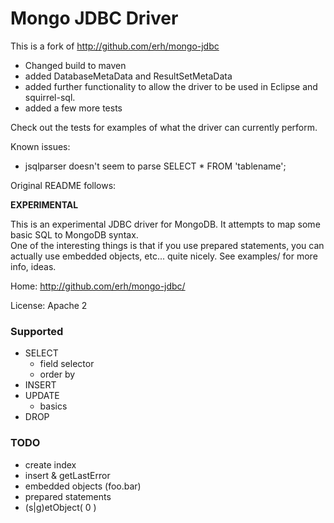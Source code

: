 
Mongo JDBC Driver
===========

This is a fork of http://github.com/erh/mongo-jdbc
- Changed build to maven
- added DatabaseMetaData and ResultSetMetaData
- added further functionality to allow the driver to be used in Eclipse and squirrel-sql.
- added a few more tests

Check out the tests for examples of what the driver can currently perform.

Known issues:
- jsqlparser doesn't seem to parse SELECT * FROM 'tablename';

Original README follows:

__EXPERIMENTAL__

This is an experimental JDBC driver for MongoDB.  It attempts to map some basic SQL to MongoDB syntax.  
One of the interesting things is that if you use prepared statements, you can actually use embedded objects, etc... quite nicely. 
See examples/ for more info, ideas.

Home: http://github.com/erh/mongo-jdbc/

License: Apache 2

### Supported
 - SELECT
   - field selector
   - order by
 - INSERT
 - UPDATE
   - basics
 - DROP

### TODO
 - create index
 - insert & getLastError
 - embedded objects  (foo.bar)
 - prepared statements
 - (s|g)etObject( 0 )
